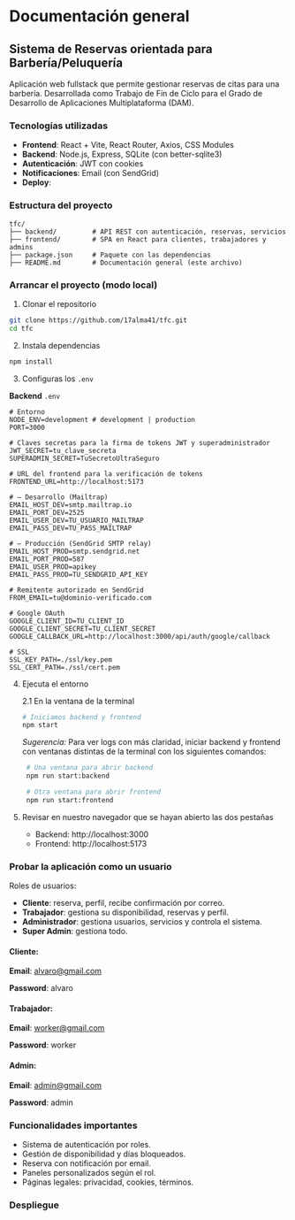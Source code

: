 # Documentación general

## Sistema de Reservas orientada para Barbería/Peluquería

Aplicación web fullstack que permite gestionar reservas de citas para una barbería. Desarrollada como Trabajo de Fin de Ciclo para el Grado de Desarrollo de Aplicaciones Multiplataforma (DAM).

###  Tecnologías utilizadas

- **Frontend**: React + Vite, React Router, Axios, CSS Modules
- **Backend**: Node.js, Express, SQLite (con better-sqlite3)
- **Autenticación**: JWT con cookies
- **Notificaciones**: Email (con SendGrid)
- **Deploy**:

### Estructura del proyecto
```
tfc/
├── backend/         # API REST con autenticación, reservas, servicios
├── frontend/        # SPA en React para clientes, trabajadores y admins
├── package.json     # Paquete con las dependencias
├── README.md        # Documentación general (este archivo)
```

### Arrancar el proyecto (modo local)

1. Clonar el repositorio
```bash
git clone https://github.com/17alma41/tfc.git
cd tfc
```

2. Instala dependencias 
```bash
npm install
```

3. Configuras los ``.env``
   
**Backend** ``.env``

    # Entorno
    NODE_ENV=development # development | production
    PORT=3000

    # Claves secretas para la firma de tokens JWT y superadministrador
    JWT_SECRET=tu_clave_secreta
    SUPERADMIN_SECRET=TuSecretoUltraSeguro

    # URL del frontend para la verificación de tokens
    FRONTEND_URL=http://localhost:5173

    # — Desarrollo (Mailtrap)
    EMAIL_HOST_DEV=smtp.mailtrap.io
    EMAIL_PORT_DEV=2525
    EMAIL_USER_DEV=TU_USUARIO_MAILTRAP
    EMAIL_PASS_DEV=TU_PASS_MAILTRAP

    # — Producción (SendGrid SMTP relay)
    EMAIL_HOST_PROD=smtp.sendgrid.net
    EMAIL_PORT_PROD=587
    EMAIL_USER_PROD=apikey
    EMAIL_PASS_PROD=TU_SENDGRID_API_KEY

    # Remitente autorizado en SendGrid
    FROM_EMAIL=tu@dominio-verificado.com

    # Google OAuth
    GOOGLE_CLIENT_ID=TU_CLIENT_ID
    GOOGLE_CLIENT_SECRET=TU_CLIENT_SECRET
    GOOGLE_CALLBACK_URL=http://localhost:3000/api/auth/google/callback

    # SSL
    SSL_KEY_PATH=./ssl/key.pem
    SSL_CERT_PATH=./ssl/cert.pem


4. Ejecuta el entorno
   
    2.1  En la ventana de la terminal

     ```bash
     # Iniciamos backend y frontend
     npm start
    ```
    *Sugerencia:* Para ver logs con más claridad, iniciar backend y frontend con ventanas distintas de la terminal con los siguientes comandos:

    ```bash
     # Una ventana para abrir backend
     npm run start:backend

     # Otra ventana para abrir frontend
     npm run start:frontend
    ```
    
2. Revisar en nuestro navegador que se hayan abierto las dos pestañas
   
    - Backend: http://localhost:3000
    - Frontend: http://localhost:5173

### Probar la aplicación como un usuario

Roles de usuarios: 

- **Cliente**: reserva, perfil, recibe confirmación por correo.
- **Trabajador**: gestiona su disponibilidad, reservas y perfil.
- **Administrador**: gestiona usuarios, servicios y controla el sistema.
- **Super Admin**: gestiona todo.

#### Cliente:

**Email**: alvaro@gmail.com

**Password**: alvaro


#### Trabajador:

**Email**: worker@gmail.com

**Password**: worker

#### Admin:

**Email**: admin@gmail.com

**Password**: admin

### Funcionalidades importantes

- Sistema de autenticación por roles.
- Gestión de disponibilidad y días bloqueados.
- Reserva con notificación por email.
- Paneles personalizados según el rol.
- Páginas legales: privacidad, cookies, términos.

### Despliegue